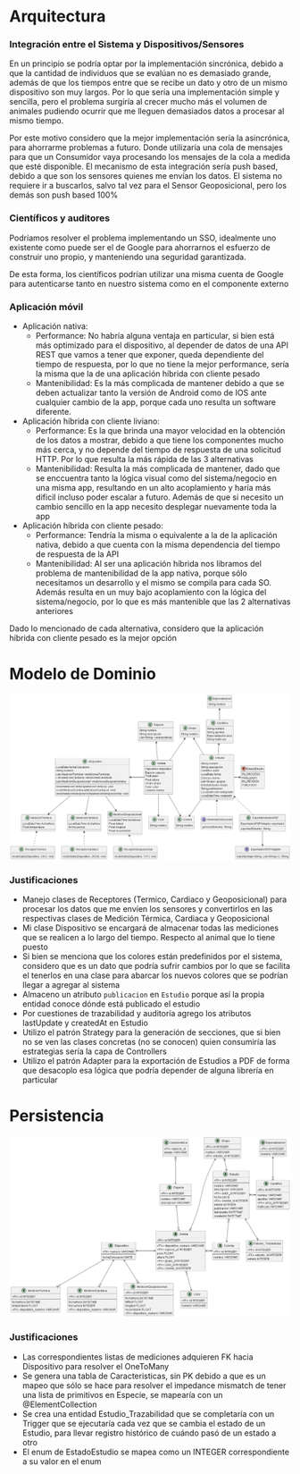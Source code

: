 # Arquitectura
### Integración entre el Sistema y Dispositivos/Sensores
En un principio se podría optar por la implementación sincrónica, debido a que la cantidad de individuos que se evalúan
no es demasiado grande, además de que los tiempos entre que se recibe un dato y otro de un mismo dispositivo son muy largos.
Por lo que sería una implementación simple y sencilla, pero el problema surgiría al crecer mucho más el volumen de animales
pudiendo ocurrir que me lleguen demasiados datos a procesar al mismo tiempo.

Por este motivo considero que la mejor implementación sería la asincrónica, para ahorrarme problemas a futuro. Donde utilizaría
una cola de mensajes para que un Consumidor vaya procesando los mensajes de la cola a medida que esté disponible.
El mecanismo de esta integración sería push based, debido a que son los sensores quienes me envían los datos.
El sistema no requiere ir a buscarlos, salvo tal vez para el Sensor Geoposicional, pero los demás son push based 100%

### Científicos y auditores
Podríamos resolver el problema implementando un SSO, idealmente uno existente como puede ser el de Google para ahorrarnos el esfuerzo
de construir uno propio, y manteniendo una seguridad garantizada.

De esta forma, los científicos podrían utilizar una misma cuenta de Google para autenticarse tanto en nuestro sistema como en el componente externo



### Aplicación móvil
- Aplicación nativa:
  - Performance: No habría alguna ventaja en particular, si bien está más optimizado para el dispositivo, al depender de datos de una API REST que vamos a tener que exponer, queda dependiente del tiempo de respuesta, por lo que no tiene la mejor performance, sería la misma que la de una aplicación híbrida con cliente pesado
  - Mantenibilidad: Es la más complicada de mantener debido a que se deben actualizar tanto la versión de Android como de IOS ante cualquier cambio de la app, porque cada uno resulta un software diferente.
- Aplicación híbrida con cliente liviano:
  - Performance: Es la que brinda una mayor velocidad en la obtención de los datos a mostrar, debido a que tiene los componentes mucho más cerca, y no depende del tiempo de respuesta de una solicitud HTTP. Por lo que resulta la más rápida de las 3 alternativas
  - Mantenibilidad: Resulta la más complicada de mantener, dado que se enccuentra tanto la lógica visual como del sistema/negocio en una misma app, resultando en un alto acoplamiento y haría más dificil incluso poder escalar a futuro. Además de que si necesito un cambio sencillo en la app necesito desplegar nuevamente toda la app
- Aplicación híbrida con cliente pesado:
  - Performance: Tendría la misma o equivalente a la de la aplicación nativa, debido a que cuenta con la misma dependencia del tiempo de respuesta de la API
  - Mantenibilidad: Al ser una aplicación híbrida nos libramos del problema de mantenibilidad de la app nativa, porque sólo necesitamos un desarrollo y el mismo se compila para cada SO. Además resulta en un muy bajo acoplamiento con la lógica del sistema/negocio, por lo que es más mantenible que las 2 alternativas anteriores

Dado lo mencionado de cada alternativa, considero que la aplicación híbrida con cliente pesado es la mejor opción

# Modelo de Dominio
![img.png](img.png)

### Justificaciones
- Manejo clases de Receptores (Termico, Cardiaco y Geoposicional) para procesar los datos que me envíen los sensores y convertirlos en las respectivas clases de Medición Térmica, Cardiaca y Geoposicional
- Mi clase Dispositivo se encargará de almacenar todas las mediciones que se realicen a lo largo del tiempo. Respecto al animal que lo tiene puesto
- Si bien se menciona que los colores están predefinidos por el sistema, considero que es un dato que podría sufrir cambios por lo que se facilita el tenerlos en una clase para abarcar los nuevos colores que se podrían llegar a agregar al sistema
- Almaceno un atributo `publicacion` en `Estudio` porque así la propia entidad conoce dónde está publicado el estudio
- Por cuestiones de trazabilidad y auditoría agrego los atributos lastUpdate y createdAt en Estudio
- Utilizo el patrón Strategy para la generación de secciones, que si bien no se ven las clases concretas (no se conocen) quien consumiría las estrategias sería la capa de Controllers
- Utilizo el patrón Adapter para la exportación de Estudios a PDF de forma que desacoplo esa lógica que podría depender de alguna librería en particular

# Persistencia
![img_1.png](img_1.png)

### Justificaciones
- Las correspondientes listas de mediciones adquieren FK hacia Dispositivo para resolver el OneToMany
- Se genera una tabla de Caracteristicas, sin PK debido a que es un mapeo que sólo se hace para resolver el impedance mismatch de tener una lista de primitivos en Especie, se mapearía con un @ElementCollection
- Se crea una entidad Estudio_Trazabilidad que se completaría con un Trigger que se ejecutaría cada vez que se cambia el estado de un Estudio, para llevar registro histórico de cuándo pasó de un estado a otro
- El enum de EstadoEstudio se mapea como un INTEGER correspondiente a su valor en el enum
